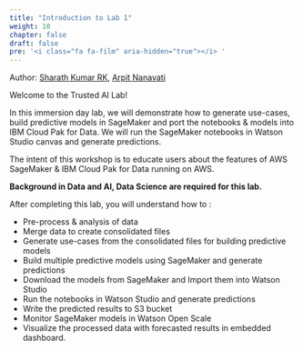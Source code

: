 ```yaml
---
title: "Introduction to Lab 1"
weight: 10
chapter: false
draft: false
pre: '<i class="fa fa-film" aria-hidden="true"></i> '
---
```


Author: [Sharath Kumar RK](https://www.linkedin.com/in/sharath-kumar-rk-52aa2562/), [Arpit Nanavati](https://www.linkedin.com/in/arpitn/)

Welcome to the Trusted AI Lab!

In this immersion day lab, we will demonstrate how to generate use-cases, build predictive models in SageMaker and port the notebooks & models into IBM Cloud Pak for Data. We will run the SageMaker notebooks in Watson Studio canvas and generate predictions.

The intent of this workshop is to educate users about the features of AWS SageMaker & IBM Cloud Pak for Data running on AWS.

**Background in Data and AI, Data Science are required for this lab.**

After completing this lab, you will understand how to :

* Pre-process & analysis of data
* Merge data to create consolidated files
* Generate use-cases from the consolidated files for building predictive models
* Build multiple predictive models using SageMaker and generate predictions
* Download the models from SageMaker and Import them into Watson Studio
* Run the notebooks in Watson Studio and generate predictions
* Write the predicted results to S3 bucket
* Monitor SageMaker models in Watson Open Scale
* Visualize the processed data with forecasted results in embedded dashboard.
